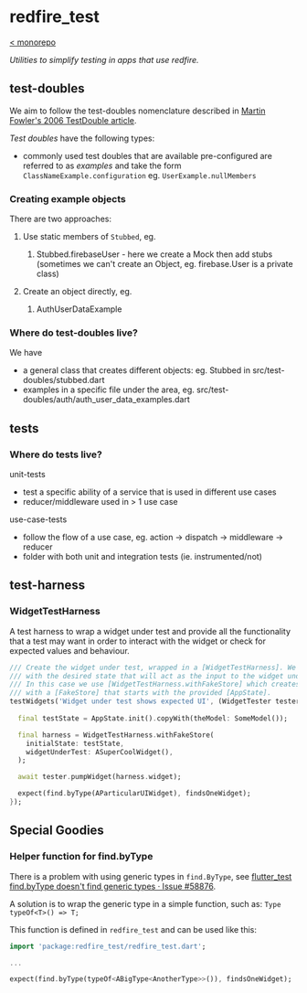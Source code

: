 # redfire_test

[< monorepo](../../README.md)

*Utilities to simplify testing in apps that use redfire.*

## test-doubles

We aim to follow the test-doubles nomenclature described in [Martin Fowler's 2006 TestDouble article](https://martinfowler.com/bliki/TestDouble.html).

*Test doubles* have the following types:

- commonly used test doubles that are available pre-configured are referred to as *examples* and take the form `ClassNameExample.configuration` eg. `UserExample.nullMembers`

### Creating example objects

There are two approaches:

1. Use static members of `Stubbed`, eg.
    1. Stubbed.firebaseUser - here we create a Mock then add stubs (sometimes we can't create an Object, eg. firebase.User is a private class)

1. Create an object directly, eg.
    1. AuthUserDataExample

### Where do test-doubles live?

We have

- a general class that creates different objects: eg. Stubbed in src/test-doubles/stubbed.dart
- examples in a specific file under the area, eg. src/test-doubles/auth/auth_user_data_examples.dart

## tests

### Where do tests live?

unit-tests

- test a specific ability of a service that is used in different use cases
- reducer/middleware used in > 1 use case

use-case-tests

- follow the flow of a use case, eg. action → dispatch → middleware → reducer
- folder with both unit and integration tests (ie. instrumented/not)

## test-harness

### WidgetTestHarness

A test harness to wrap a widget under test and provide all the functionality
that a test may want in order to interact with the widget or check for expected
values and behaviour.

```Dart
/// Create the widget under test, wrapped in a [WidgetTestHarness]. We provide an [AppState]
/// with the desired state that will act as the input to the widget under test.
/// In this case we use [WidgetTestHarness.withFakeStore] which creates a [WidgetTestHarness] 
/// with a [FakeStore] that starts with the provided [AppState].
testWidgets('Widget under test shows expected UI', (WidgetTester tester) async {
  
  final testState = AppState.init().copyWith(theModel: SomeModel());

  final harness = WidgetTestHarness.withFakeStore(
    initialState: testState,
    widgetUnderTest: ASuperCoolWidget(),
  );

  await tester.pumpWidget(harness.widget);

  expect(find.byType(AParticularUIWidget), findsOneWidget);
});
```

## Special Goodies

### Helper function for find.byType

There is a problem with using generic types in `find.ByType`, see [flutter_test find.byType doesn't find generic types · Issue #58876](https://github.com/flutter/flutter/issues/58876).

A solution is to wrap the generic type in a simple function, such as: `Type typeOf<T>() => T;`

This function is defined in `redfire_test` and can be used like this:

```Dart
import 'package:redfire_test/redfire_test.dart';

...

expect(find.byType(typeOf<ABigType<AnotherType>>()), findsOneWidget);
```
